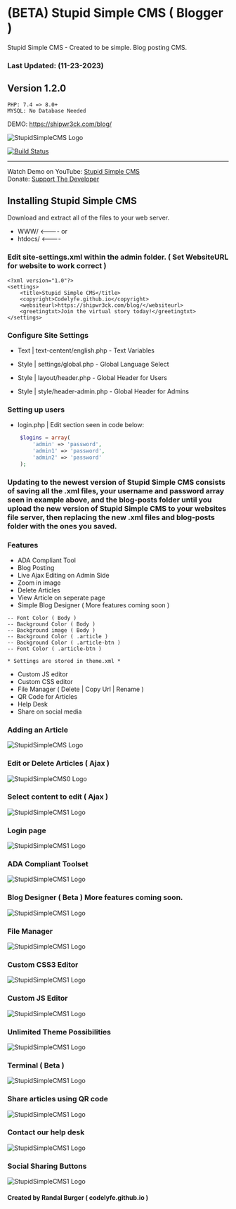 # (BETA) Stupid Simple CMS ( Blogger )
 Stupid Simple CMS - Created to be simple. Blog posting CMS.

### Last Updated: (11-23-2023)

## Version 1.2.0

```
PHP: 7.4 => 8.0+
MYSQL: No Database Needed
```

 DEMO: https://shipwr3ck.com/blog/

![StupidSimpleCMS Logo](https://i.ibb.co/HpKWcSK/Screenshot-11-12-2023-20-34-08.png)

[![Build Status](https://travis-ci.org/joemccann/dillinger.svg?branch=master)](https://github.com/codelyfe/Stupid-Simple-CMS)


   ----------

Watch Demo on YouTube: [Stupid Simple CMS](https://youtu.be/BGoWF6s8YxU)   
Donate: [Support The Developer](https://www.paypal.me/codelyfe) 


## Installing Stupid Simple CMS
Download and extract all of the files to your web server.

- WWW/ <---- or 
- htdocs/ <----


### Edit site-settings.xml within the admin folder. ( Set WebsiteURL for website to work correct )

```
<?xml version="1.0"?>
<settings>
    <title>Stupid Simple CMS</title>
    <copyright>Codelyfe.github.io</copyright>
    <websiteurl>https://shipwr3ck.com/blog/</websiteurl>
    <greetingtxt>Join the virtual story today!</greetingtxt>
</settings>

```


### Configure Site Settings

- Text | text-centent/english.php - Text Variables

- Style | settings/global.php - Global Language Select

- Style | layout/header.php - Global Header for Users

- Style | style/header-admin.php - Global Header for Admins

### Setting up users

- login.php | Edit section seen in code below:

```php
    $logins = array(
        'admin' => 'password',
        'admin1' => 'password',
        'admin2' => 'password'
    );
```

### Updating to the newest version of Stupid Simple CMS consists of saving all the .xml files, your username and password array seen in example above, and the blog-posts folder until you upload the new version of Stupid Simple CMS to your websites file server, then replacing the new .xml files and blog-posts folder with the ones you saved. 

### Features

- ADA Compliant Tool
- Blog Posting
- Live Ajax Editing on Admin Side
- Zoom in image
- Delete Articles
- View Article on seperate page
- Simple Blog Designer ( More features coming soon )
```
-- Font Color ( Body )
-- Background Color ( Body )
-- Background image ( Body )
-- Background Color ( .article ) 
-- Background Color ( .article-btn ) 
-- Font Color ( .article-btn ) 

* Settings are stored in theme.xml *
```
- Custom JS editor
- Custom CSS editor
- File Manager ( Delete | Copy Url | Rename )
- QR Code for Articles
- Help Desk
- Share on social media

### Adding an Article
![StupidSimpleCMS Logo](https://i.ibb.co/nrLx0P4/Screenshot-11-18-2023-18-30-13.png)

### Edit or Delete Articles ( Ajax )
![StupidSimpleCMS0 Logo](https://i.ibb.co/CsHSjJh/Screenshot-11-12-2023-20-39-47.png)

### Select content to edit ( Ajax )
![StupidSimpleCMS1 Logo](https://i.ibb.co/TvmwJZW/Screenshot-11-12-2023-20-41-17.png)

### Login page
![StupidSimpleCMS1 Logo](https://i.ibb.co/fdv52JC/Screenshot-11-12-2023-20-43-03.png)

### ADA Compliant Toolset
![StupidSimpleCMS1 Logo](https://i.ibb.co/fFfx8yP/Screenshot-11-12-2023-20-56-26.png)

### Blog Designer ( Beta ) More features coming soon.
![StupidSimpleCMS1 Logo](https://i.ibb.co/VvrVjHZ/Screenshot-11-17-2023-17-59-41.png)

### File Manager
![StupidSimpleCMS1 Logo](https://i.ibb.co/pb9QsX0/Screenshot-11-18-2023-18-34-21.png)

### Custom CSS3 Editor
![StupidSimpleCMS1 Logo](https://i.ibb.co/BZmW4Rb/Screenshot-11-18-2023-18-32-01.png)

### Custom JS Editor
![StupidSimpleCMS1 Logo](https://i.ibb.co/F7KsRVk/Screenshot-11-18-2023-18-35-15.png)

### Unlimited Theme Possibilities
![StupidSimpleCMS1 Logo](https://i.ibb.co/NndgSMZ/Screenshot-11-18-2023-18-37-53.png)

### Terminal ( Beta )
![StupidSimpleCMS1 Logo](https://i.ibb.co/BBgLDgw/Screenshot-11-18-2023-21-50-19.png)

### Share articles using QR code
![StupidSimpleCMS1 Logo](https://i.ibb.co/Lr5GqdZ/Screenshot-11-21-2023-20-07-42.png)

### Contact our help desk
![StupidSimpleCMS1 Logo](https://i.ibb.co/yn6qZ88/Screenshot-11-22-2023-22-56-41.png)

### Social Sharing Buttons
![StupidSimpleCMS1 Logo](https://i.ibb.co/CWyBQ9S/Screenshot-11-23-2023-09-06-18.png)


#### Created by Randal Burger ( codelyfe.github.io )